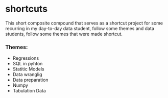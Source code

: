 # shortcuts

This short composite compound that serves as a shortcut project for some recurring in my day-to-day data student, follow some themes and data students, follow some themes
that were made shortcut.

### Themes: 
- Regressions
- SQL in pyhton
- Statitic Models
- Data wranglig 
- Data preparation 
- Numpy
- Tabulation Data
